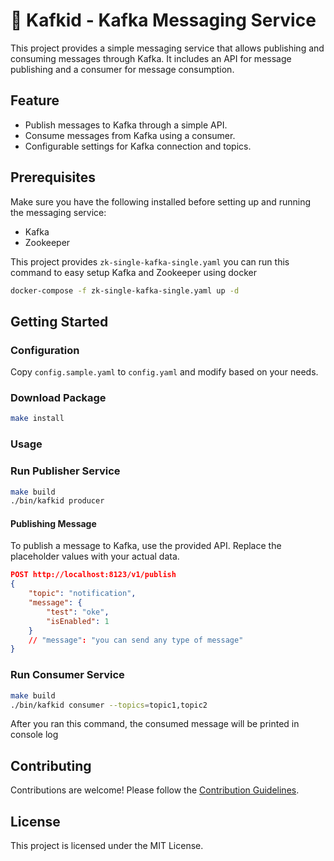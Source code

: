 # :bullettrain_front: Kafkid - Kafka Messaging Service

This project provides a simple messaging service that allows publishing and consuming messages through Kafka. It includes an API for message publishing and a consumer for message consumption.

## Feature

- Publish messages to Kafka through a simple API.
- Consume messages from Kafka using a consumer.
- Configurable settings for Kafka connection and topics.

## Prerequisites

Make sure you have the following installed before setting up and running the messaging service:

- Kafka
- Zookeeper

This project provides `zk-single-kafka-single.yaml` you can run this command to easy setup Kafka and Zookeeper using docker

```bash
docker-compose -f zk-single-kafka-single.yaml up -d
```

## Getting Started

### Configuration

Copy `config.sample.yaml` to `config.yaml` and modify based on your needs.

### Download Package

```bash
make install
```

### Usage

### Run Publisher Service

```bash
make build
./bin/kafkid producer
```

#### Publishing Message

To publish a message to Kafka, use the provided API. Replace the placeholder values with your actual data.

```json
POST http://localhost:8123/v1/publish
{
    "topic": "notification",
    "message": {
        "test": "oke",
        "isEnabled": 1
    }
    // "message": "you can send any type of message"
}
```

### Run Consumer Service

```bash
make build
./bin/kafkid consumer --topics=topic1,topic2
```

After you ran this command, the consumed message will be printed in console log

## Contributing

Contributions are welcome! Please follow the [Contribution Guidelines](CONTRIBUTION.md).

## License

This project is licensed under the MIT License.